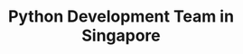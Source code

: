 ---
title: Python Development Team in Singapore
permalink: /landings/python-developer-singapore
technology: Python
location: Singapore
---